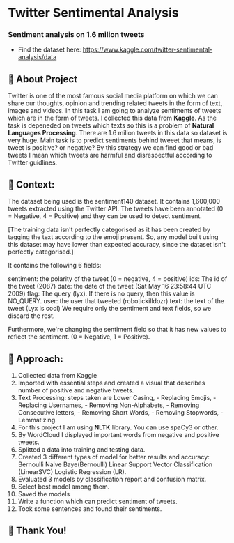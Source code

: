 # Twitter Sentimental Analysis
### Sentiment analysis on 1.6 milion tweets

- Find the dataset here: https://www.kaggle.com/twitter-sentimental-analysis/data 


 ## 🔵 About Project
 Twitter is one of the most famous social media platform on which we can share our thoughts, opinion and trending related tweets in the form of text, images and videos. In this task I am going to analyze sentiments of tweets which are in the form of tweets.
 I collected this data from **Kaggle**. As the task is depeneded on tweets which texts so this is a problem of **Natural Languages Processing**. There are 1.6 milion tweets in this data so dataset is very huge.
 Main task is to predict sentiments behind tweeet that means, is tweet is positive? or negative? By this strategy we can find good or bad tweets I mean which tweets are harmful and disrespectful according to Twitter guidlines.
 
 ## 🔵 Context:
 The dataset being used is the sentiment140 dataset. It contains 1,600,000 tweets extracted using the Twitter API. The tweets have been annotated (0 = Negative, 4 = Positive) and they can be used to detect sentiment.

[The training data isn't perfectly categorised as it has been created by tagging the text according to the emoji present. So, any model built using this dataset may have lower than expected accuracy, since the dataset isn't perfectly categorised.]

It contains the following 6 fields:

sentiment: the polarity of the tweet (0 = negative, 4 = positive)
ids: The id of the tweet (2087)
date: the date of the tweet (Sat May 16 23:58:44 UTC 2009)
flag: The query (lyx). If there is no query, then this value is NO_QUERY.
user: the user that tweeted (robotickilldozr)
text: the text of the tweet (Lyx is cool)
We require only the sentiment and text fields, so we discard the rest.

Furthermore, we're changing the sentiment field so that it has new values to reflect the sentiment. (0 = Negative, 1 = Positive).

## 🔵 Approach:
1. Collected data from Kaggle
2. Imported with essential steps and created a visual that describes number of positive and negative tweets.
3. Text Processing:  steps taken are Lower Casing,
                     - Replacing Emojis,
                     - Replacing Usernames,
                     - Removing Non-Alphabets,
                     - Removing Consecutive letters,
                     - Removing Short Words,
                     - Removing Stopwords,
                     - Lemmatizing.
4. For this project I am using **NLTK** library. You can use spaCy3 or other.
5. By WordCloud I displayed important words from negative and positive tweets.
6. Splitted a data into training and testing data.
7. Created 3 different types of model for better results and accuracy: Bernoulli Naive Baye(Bernoulli)
Linear Support Vector Classification (LinearSVC)
Logistic Regression (LR).
8. Evaluated 3 models by classification report and confusion matrix.
9. Select best model among them.
10. Saved the models
11. Write a function which can predict sentiment of tweets.
12. Took some sentences and found their sentiments.


## 🔵 Thank You!
 
